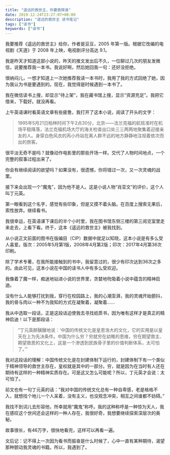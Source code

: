 ```yaml
---
title: "遥远的救世主，你要救赎谁"
date: 2019-12-24T23:27:07+08:00
description: "遥远的救世主 读书笔记"
tags: ["读书"]
keywords: ["读书"]
---
```


我要推荐《遥远的救世主》给你，作者是豆豆，2005 年第一版。根据它改编的电视剧《天道》于 2008 年上映，电视剧评分高达 9.1。

我是昨天才知道这部小说的，昨天的推文发出后不久，一位聊过几次的朋友发微信，说要推荐我一本书。我说好啊，然后她回我一句：还好没拒绝。

很纳闷儿，一想才知道上一次她推荐我读一本书时，我用了我的方式回绝了她，因为我认为书是要遇到的。现在，我觉得是时候遇到一本书了。

我在微信读书上搜，却显示“待上架”，我在藏书馆上搜，显示“资源充足”。我把它借来，下载好。就没再看。

上午英语课时看英语文章有些疲惫，我打开了这本小说，阅读了开头的文字：

> 1995年5月21日柏林时间下午2点30分，北京——法兰克福的航班准时在机场平稳降落，法兰克福机场大厅的海关检查出口处三三两两地聚集着迎接亲友的人。身穿白色风衣的芮小丹站在离人群不远的地方静静地注视着依次而出的旅客。

很平淡无奇不是吗？就像动作电影里的那些开场一样。交代了人物时间地点，一个完整的叙事过程出来了。

你会有继续阅读的欲望吗？如果没有，很遗憾，你将错过一次，又一次灵魂的战栗。

接下来会出现一个“魔鬼”，因为他不是人。这是小说人物“肖亚文”的评价，这个人叫丁元英。

第一眼看到这个名字，感觉有些印象，但是又摸不着头脑。在百度上搜索无果后，索性放弃。继续看书。

我很幸运，在英语课下课后的半个小时里，我在图书馆东侧三楼的第三阅览室里走来走去，上看下看。终于，这本《遥远的救世主》被我找到。

从小说正文前面的图书在版编目（CIP）数据中就足以知晓，这本小说是有多么受人喜爱。版次：2005年5月第1版，2008年4月第2版；印次：2017年4月第36次印刷。

除了学术专著，在我所能接触到的书中，我留意过的，很少有印次达到36次之多的。由此可见，这本小说在中国的读书人中有多么受欢迎。

我像着了魔一样，痴迷地钻进小说的世界里，贪婪地吮吸着小说中蕴含的精神启迪。

没有什么人能够打扰到我，穿行在校园路上，我的心潮澎湃，我的灵魂开始颤抖，我的骨与肉以一种不为我知的方式在凝聚着，凝聚着……

我从中选取一段话，正是这段话迫使我去寻找纸质书，因为唯有这样才是真正的精神启迪！以下是那段话：

> “丁元英醉醺醺地说：‘中国的传统文化是皇恩浩大的文化，它的实用是以皇天在上为先决条件。中国为什么穷？穷就穷在幼稚的思维，穷在期望救主、期望救恩的文化上，这是一个渗透到民族骨子里的价值判断体系，太可怕了。’”

我对这段话的理解：中国传统文化是在封建体制下运行的，封建体制下有一个类似于精神领导的救世主存在，皇权就是其中的一部分。穷，就是因为在当时有人还在期待有这样的一种精神实质存在。可是这又怎么可能呢？所以，丁元英才会说：太可怕了。

前文也有一句丁元英的话：“我对中国的传统文化总有一种自卑感，老是格格不入，就想找个地儿一个人呆着，没有主义，也没观念冲突，相互之间谁都不妨碍。”

我找不到词儿去形容他，所幸就用“魔鬼”称呼。我的这种称呼是一种惊为天人，我在感叹这个世间还会这样的一种人存在，我很好奇，我想要继续探索深层次的奥秘。

故事很长，有46万字，很快地看完，这样可以再看一遍。

文后记：记不得上一次因为看书而振奋是什么时候了，心中一直有某种期待，渴望那种颤动我灵魂的书籍。所以，我遇到了。
